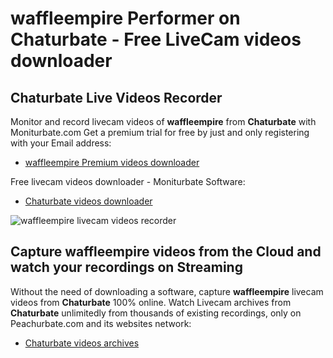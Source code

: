 # waffleempire Performer on Chaturbate - Free LiveCam videos downloader

## Chaturbate Live Videos Recorder

Monitor and record livecam videos of **waffleempire** from **Chaturbate** with Moniturbate.com
Get a premium trial for free by just and only registering with your Email address:
* [waffleempire Premium videos downloader](https://moniturbate.com/request-demo-licence-key.html)

Free livecam videos downloader - Moniturbate Software:
* [Chaturbate videos downloader](https://moniturbate.com/moniturbate-download-software.html)

![waffleempire livecam videos recorder](https://peachurnet.com/templates/moniturbate-software.png)


## Capture waffleempire videos from the Cloud and watch your recordings on Streaming

Without the need of downloading a software, capture **waffleempire** livecam videos from **Chaturbate** 100% online.
Watch Livecam archives from **Chaturbate** unlimitedly from thousands of existing recordings, only on Peachurbate.com and its websites network:
* [Chaturbate videos archives](https://peachurnet.com/)